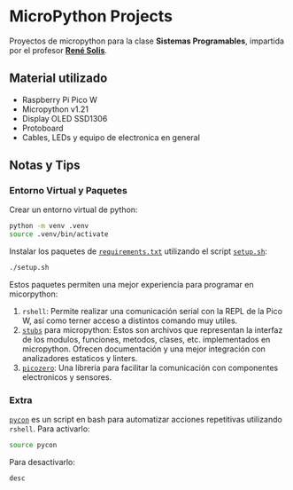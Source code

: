 # MicroPython Projects

Proyectos de micropython para la clase **Sistemas Programables**, impartida por el profesor
[**René Solis**](https://github.com/IoTeacher).

## Material utilizado

- Raspberry Pi Pico W
- Micropython v1.21
- Display OLED SSD1306
- Protoboard
- Cables, LEDs y equipo de electronica en general

## Notas y Tips

### Entorno Virtual y Paquetes

Crear un entorno virtual de python:

```sh
python -m venv .venv
source .venv/bin/activate
```

Instalar los paquetes de [`requirements.txt`](./requirements.txt) utilizando el script [`setup.sh`](./setup.sh):

```sh
./setup.sh
```

Estos paquetes permiten una mejor experiencia para programar en micorpython:

1.  `rshell`: Permite realizar una comunicación serial con la REPL de la Pico W, así como terner acceso
    a distintos comando muy utiles.
2.  [`stubs`](https://github.com/Josverl/micropython-stubs) para micropython: Estos son archivos que representan la interfaz de los modulos, funciones,
    metodos, clases, etc. implementados en micropython. Ofrecen documentación y una mejor integración con
    analizadores estaticos y linters.
3.  [`picozero`](https://picozero.readthedocs.io/en/latest/): Una libreria para facilitar la comunicación con componentes electronicos y sensores.

### Extra

[`pycon`](./pycon) es un script en bash para automatizar acciones repetitivas utilizando `rshell`. Para activarlo:

```sh
source pycon
```

Para desactivarlo:

```sh
desc
```
